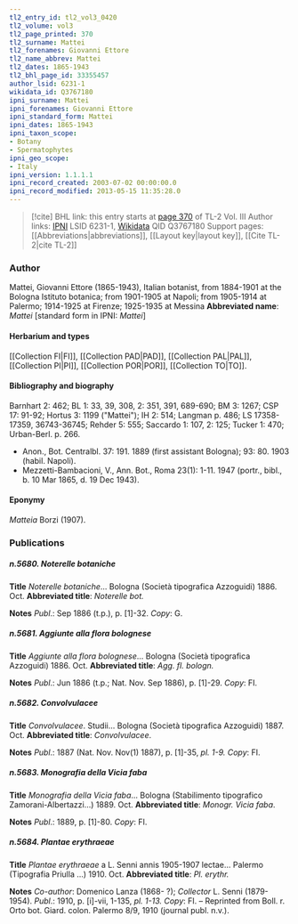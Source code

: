 ```yaml
---
tl2_entry_id: tl2_vol3_0420
tl2_volume: vol3
tl2_page_printed: 370
tl2_surname: Mattei
tl2_forenames: Giovanni Ettore
tl2_name_abbrev: Mattei
tl2_dates: 1865-1943
tl2_bhl_page_id: 33355457
author_lsid: 6231-1
wikidata_id: Q3767180
ipni_surname: Mattei
ipni_forenames: Giovanni Ettore
ipni_standard_form: Mattei
ipni_dates: 1865-1943
ipni_taxon_scope: 
- Botany
- Spermatophytes
ipni_geo_scope: 
- Italy
ipni_version: 1.1.1.1
ipni_record_created: 2003-07-02 00:00:00.0
ipni_record_modified: 2013-05-15 11:35:28.0
---
```


> [!cite] BHL link: this entry starts at [page 370](https://www.biodiversitylibrary.org/page/33355457) of TL-2 Vol. III
> Author links: [IPNI](https://www.ipni.org/a/6231-1) LSID 6231-1, [Wikidata](https://www.wikidata.org/wiki/Q3767180) QID Q3767180
> Support pages: [[Abbreviations|abbreviations]], [[Layout key|layout key]], [[Cite TL-2|cite TL-2]]

### Author

Mattei, Giovanni Ettore (1865-1943), Italian botanist, from 1884-1901 at the Bologna Istituto botanica; from 1901-1905 at Napoli; from 1905-1914 at Palermo; 1914-1925 at Firenze; 1925-1935 at Messina 
**Abbreviated name**: *Mattei* \[standard form in IPNI: *Mattei*\]

#### Herbarium and types

[[Collection FI|FI]], [[Collection PAD|PAD]], [[Collection PAL|PAL]], [[Collection PI|PI]], [[Collection POR|POR]], [[Collection TO|TO]].

#### Bibliography and biography

Barnhart 2: 462; BL 1: 33, 39, 308, 2: 351, 391, 689-690; BM 3: 1267; CSP 17: 91-92; Hortus 3: 1199 ("Mattei"); IH 2: 514; Langman p. 486; LS 17358-17359, 36743-36745; Rehder 5: 555; Saccardo 1: 107, 2: 125; Tucker 1: 470; Urban-Berl. p. 266.
- Anon., Bot. Centralbl. 37: 191. 1889 (first assistant Bologna); 93: 80. 1903 (habil. Napoli).
- Mezzetti-Bambacioni, V., Ann. Bot., Roma 23(1): 1-11. 1947 (portr., bibl., b. 10 Mar 1865, d. 19 Dec 1943).

#### Eponymy

*Matteia* Borzi (1907).

### Publications

##### n.5680. Noterelle botaniche

**Title**
*Noterelle botaniche*... Bologna (Società tipografica Azzoguidi) 1886. Oct.
**Abbreviated title**: *Noterelle bot.*

**Notes**
*Publ*.: Sep 1886 (t.p.), p. \[1\]-32. *Copy*: G.

##### n.5681. Aggiunte alla flora bolognese

**Title**
*Aggiunte alla flora bolognese*... Bologna (Società tipografica Azzoguidi) 1886. Oct.
**Abbreviated title**: *Agg. fl. bologn.*

**Notes**
*Publ*.: Jun 1886 (t.p.; Nat. Nov. Sep 1886), p. \[1\]-29. *Copy*: FI.

##### n.5682. Convolvulacee

**Title**
*Convolvulacee*. Studii... Bologna (Società tipografica Azzoguidi) 1887. Oct.
**Abbreviated title**: *Convolvulacee*.

**Notes**
*Publ*.: 1887 (Nat. Nov. Nov(1) 1887), p. \[1\]-35, *pl. 1-9. Copy*: FI.

##### n.5683. Monografia della Vicia faba

**Title**
*Monografia della Vicia faba*... Bologna (Stabilimento tipografico Zamorani-Albertazzi...) 1889. Oct.
**Abbreviated title**: *Monogr. Vicia faba*.

**Notes**
*Publ*.: 1889, p. \[1\]-80. *Copy*: FI.

##### n.5684. Plantae erythraeae

**Title**
*Plantae erythraeae* a L. Senni annis 1905-1907 lectae... Palermo (Tipografia Priulla ...) 1910. Oct.
**Abbreviated title**: *Pl. erythr.*

**Notes**
*Co-author*: Domenico Lanza (1868- ?); *Collector* L. Senni (1879-1954).
*Publ*.: 1910, p. \[i\]-vii, 1-135, *pl. 1-13. Copy*: FI. – Reprinted from Boll. r. Orto bot. Giard.
colon. Palermo 8/9, 1910 (journal publ. n.v.).

